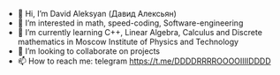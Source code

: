 - 👋 Hi, I’m David Aleksyan (Давид Алексьян)
- 👀 I’m interested in math, speed-coding, Software-engineering
- 🌱 I’m currently learning C++, Linear Algebra, Calculus and Discrete mathematics in Moscow Institute of Physics and Technology
- 💞️ I’m looking to collaborate on projects
- 📫 How to reach me: telegram https://t.me/DDDDRRRROOOOIIIIDDDD

